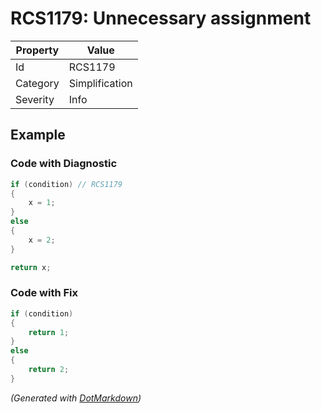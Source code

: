 # RCS1179: Unnecessary assignment

| Property | Value          |
| -------- | -------------- |
| Id       | RCS1179        |
| Category | Simplification |
| Severity | Info           |

## Example

### Code with Diagnostic

```csharp
if (condition) // RCS1179
{
    x = 1;
}
else
{
    x = 2;
}

return x;
```

### Code with Fix

```csharp
if (condition)
{
    return 1;
}
else
{
    return 2;
}
```


*\(Generated with [DotMarkdown](http://github.com/JosefPihrt/DotMarkdown)\)*
